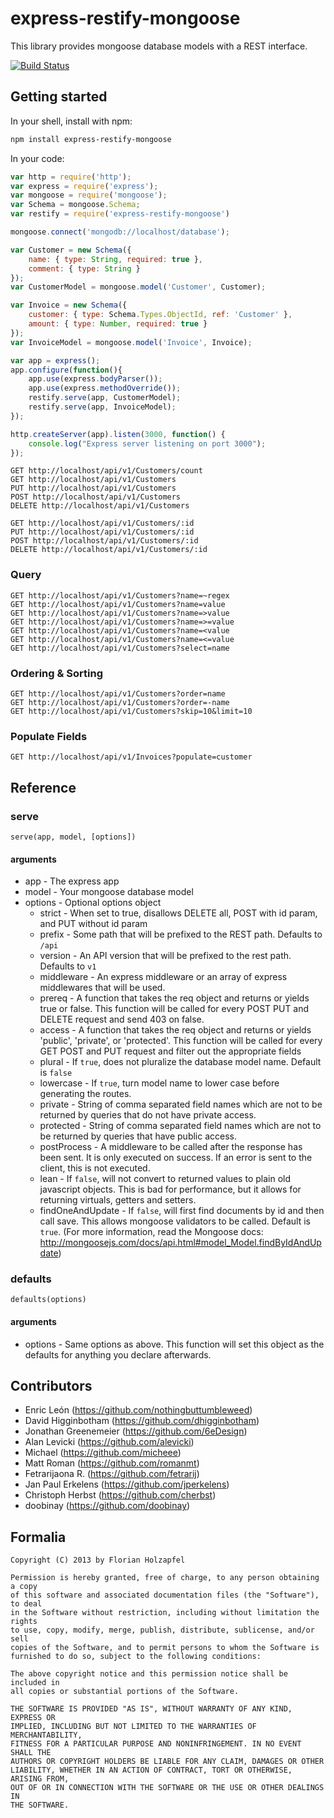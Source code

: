 # express-restify-mongoose
This library provides mongoose database models with a REST interface.

[![Build Status](https://travis-ci.org/florianholzapfel/express-restify-mongoose.png?branch=master)](https://travis-ci.org/florianholzapfel/express-restify-mongoose)

## Getting started

In your shell, install with npm:

```sh
npm install express-restify-mongoose
```

In your code:

```javascript
var http = require('http');
var express = require('express');
var mongoose = require('mongoose');
var Schema = mongoose.Schema;
var restify = require('express-restify-mongoose')

mongoose.connect('mongodb://localhost/database');

var Customer = new Schema({
	name: { type: String, required: true },
	comment: { type: String }
});
var CustomerModel = mongoose.model('Customer', Customer);

var Invoice = new Schema({
    customer: { type: Schema.Types.ObjectId, ref: 'Customer' },
	amount: { type: Number, required: true }
});
var InvoiceModel = mongoose.model('Invoice', Invoice);

var app = express();
app.configure(function(){
	app.use(express.bodyParser());
	app.use(express.methodOverride());
	restify.serve(app, CustomerModel);
	restify.serve(app, InvoiceModel);
});

http.createServer(app).listen(3000, function() {
	console.log("Express server listening on port 3000");
});
```

```
GET http://localhost/api/v1/Customers/count
GET http://localhost/api/v1/Customers
PUT http://localhost/api/v1/Customers
POST http://localhost/api/v1/Customers
DELETE http://localhost/api/v1/Customers

GET http://localhost/api/v1/Customers/:id
PUT http://localhost/api/v1/Customers/:id
POST http://localhost/api/v1/Customers/:id
DELETE http://localhost/api/v1/Customers/:id
```

### Query
```
GET http://localhost/api/v1/Customers?name=~regex
GET http://localhost/api/v1/Customers?name=value
GET http://localhost/api/v1/Customers?name=>value
GET http://localhost/api/v1/Customers?name=>=value
GET http://localhost/api/v1/Customers?name=<value
GET http://localhost/api/v1/Customers?name=<=value
GET http://localhost/api/v1/Customers?select=name
```

### Ordering & Sorting
```
GET http://localhost/api/v1/Customers?order=name
GET http://localhost/api/v1/Customers?order=-name
GET http://localhost/api/v1/Customers?skip=10&limit=10
```

### Populate Fields
```
GET http://localhost/api/v1/Invoices?populate=customer
```

## Reference
### serve
```
serve(app, model, [options])
```

#### arguments
* app - The express app
* model - Your mongoose database model
* options - Optional options object
  * strict - When set to true, disallows DELETE all, POST with id param, and PUT without id param
  * prefix - Some path that will be prefixed to the REST path. Defaults to ```/api```
  * version - An API version that will be prefixed to the rest path. Defaults to ```v1```
  * middleware - An express middleware or an array of express middlewares that will be used.
  * prereq - A function that takes the req object and returns or yields true or false. This function will be called for every POST PUT and DELETE request and send 403 on false.
  * access - A function that takes the req object and returns or yields 'public', 'private', or 'protected'. This function will be called for every GET POST and PUT request and filter out the appropriate fields
  * plural - If ```true```, does not pluralize the database model name. Default is ```false```
  * lowercase - If ```true```, turn model name to lower case before generating the routes.
  * private - String of comma separated field names which are not to be returned by queries that do not have private access.
  * protected - String of comma separated field names which are not to be returned by queries that have public access.
  * postProcess - A middleware to be called after the response has been sent.
    It is only executed on success.  If an error is sent to the client,
    this is not executed.
  * lean - If ```false```, will not convert to returned values to plain old javascript
    objects. This is bad for performance, but it allows for returning virtuals, getters    and setters.
  * findOneAndUpdate - If ```false```, will first find documents by id and then call save. This
    allows mongoose validators to be called. Default is ```true```.
    (For more information, read the Mongoose docs:
    http://mongoosejs.com/docs/api.html#model_Model.findByIdAndUpdate)

### defaults
```
defaults(options)
```

#### arguments
* options - Same options as above. This function will set this object as the defaults for anything you declare afterwards.


## Contributors
* Enric León (https://github.com/nothingbuttumbleweed)
* David Higginbotham (https://github.com/dhigginbotham)
* Jonathan Greenemeier (https://github.com/6eDesign)
* Alan Levicki (https://github.com/alevicki)
* Michael (https://github.com/micheee)
* Matt Roman (https://github.com/romanmt)
* Fetrarijaona R. (https://github.com/fetrarij)
* Jan Paul Erkelens (https://github.com/jperkelens)
* Christoph Herbst (https://github.com/cherbst)
* doobinay (https://github.com/doobinay)

## Formalia

```
Copyright (C) 2013 by Florian Holzapfel

Permission is hereby granted, free of charge, to any person obtaining a copy
of this software and associated documentation files (the "Software"), to deal
in the Software without restriction, including without limitation the rights
to use, copy, modify, merge, publish, distribute, sublicense, and/or sell
copies of the Software, and to permit persons to whom the Software is
furnished to do so, subject to the following conditions:

The above copyright notice and this permission notice shall be included in
all copies or substantial portions of the Software.

THE SOFTWARE IS PROVIDED "AS IS", WITHOUT WARRANTY OF ANY KIND, EXPRESS OR
IMPLIED, INCLUDING BUT NOT LIMITED TO THE WARRANTIES OF MERCHANTABILITY,
FITNESS FOR A PARTICULAR PURPOSE AND NONINFRINGEMENT. IN NO EVENT SHALL THE
AUTHORS OR COPYRIGHT HOLDERS BE LIABLE FOR ANY CLAIM, DAMAGES OR OTHER
LIABILITY, WHETHER IN AN ACTION OF CONTRACT, TORT OR OTHERWISE, ARISING FROM,
OUT OF OR IN CONNECTION WITH THE SOFTWARE OR THE USE OR OTHER DEALINGS IN
THE SOFTWARE.
```
